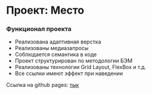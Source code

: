 # Проект: Место

### Функционал проекта
* Реализована адаптивная верстка
* Реализованы медиазапросы
* Соблюдается семантика в коде
* Проект структурирован по методологии БЭМ
* Реализованы технологии Grid Layout, FlexBox и т.д.
* Все ссылки имеют эффект при наведении

Ссылка на github pages: <a href="https://dmitrygrigorich.github.io/mesto-project/">тык</a>
